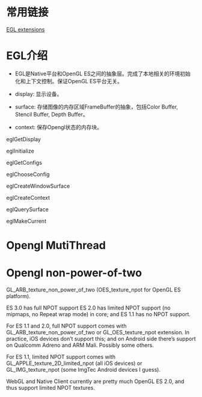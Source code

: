 # 常用链接
[EGL extensions](https://www.khronos.org/registry/gles/extensions/)


# EGL介绍
* EGL是Native平台和OpenGL ES之间的抽象层。完成了本地相关的环境初始化和上下文控制。保证OpenGL ES平台无关。

* display: 显示设备。

* surface: 存储图像的内存区域FrameBuffer的抽象，包括Color Buffer, Stencil Buffer, Depth Buffer。

* context: 保存Opengl状态的内存块。


eglGetDisplay

eglInitialize

eglGetConfigs

eglChooseConfig

eglCreateWindowSurface

eglCreateContext

eglQuerySurface

eglMakeCurrent



# Opengl MutiThread

# Opengl non-power-of-two

GL_ARB_texture_non_power_of_two (OES_texture_npot for OpenGL ES platform).

ES 3.0 has full NPOT support
ES 2.0 has limited NPOT support (no mipmaps, no Repeat wrap mode) in core; and ES 1.1 has no NPOT support.

For ES 1.1 and 2.0, full NPOT support comes with GL_ARB_texture_non_power_of_two or GL_OES_texture_npot extension. In practice, iOS devices don’t support this; and on Android side there’s support on Qualcomm Adreno and ARM Mali. Possibly some others.

For ES 1.1, limited NPOT support comes with GL_APPLE_texture_2D_limited_npot (all iOS devices) or GL_IMG_texture_npot (some ImgTec Android devices I guess).

WebGL and Native Client currently are pretty much OpenGL ES 2.0, and thus support limited NPOT textures.


